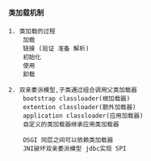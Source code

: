 #### 类加载机制
    1. 类加载的过程
        加载
        链接 (验证 准备 解析)
        初始化
        使用
        卸载

    2. 双亲委派模型,子类通过组合调用父类加载器
        bootstrap classloader(根加载器)
        extention classloader(额外加载器)
        application classloader(应用加载器)
        自定义的类加载器继承应用类加载器
    
        OSGI 同层之间可以依赖类加载器
        JNI破坏双亲委派模型 jdbc实现 SPI